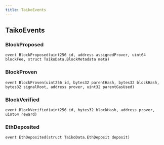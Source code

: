 ```yaml
---
title: TaikoEvents
---
```


## TaikoEvents

### BlockProposed

```solidity
event BlockProposed(uint256 id, address assignedProver, uint64 blockFee, struct TaikoData.BlockMetadata meta)
```

### BlockProven

```solidity
event BlockProven(uint256 id, bytes32 parentHash, bytes32 blockHash, bytes32 signalRoot, address prover, uint32 parentGasUsed)
```

### BlockVerified

```solidity
event BlockVerified(uint256 id, bytes32 blockHash, address prover, uint64 reward)
```

### EthDeposited

```solidity
event EthDeposited(struct TaikoData.EthDeposit deposit)
```
